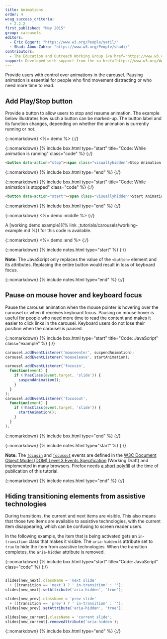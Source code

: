 ```yaml
---
title: Animations
order: 4
wcag_success_criteria:
  - 2.2.2
first_published: "May 2015"
group: carousels
editors:
  - Eric Eggert: "https://www.w3.org/People/yatil/"
  - Shadi Abou-Zahra: "https://www.w3.org/People/shadi/"
contributors:
  - The Education and Outreach Working Group (<a href="https://www.w3.org/WAI/EO/">EOWG</a>)
support: Developed with support from the <a href="https://www.w3.org/WAI/ACT/">WAI-ACT project</a>, co-funded by the <strong>European Commission <abbr title="Information Society Technologies">IST</abbr> Programme</strong>.
---
```


Provide users with control over animations in the carousel. Pausing animation is essential for people who find movement distracting or who need more time to read.

## Add Play/Stop button

Provide a button to allow users to stop and resume animation. The example below illustrates how such a button can be marked-up. The button label and its function changes, depending on whether the animation is currently running or not.

{::nomarkdown}
<%= demo %>
{:/}

{::nomarkdown}
{% include box.html type="start" title="Code: While animation is running" class="code" %}
{:/}

~~~html
<button data-action="stop"><span class="visuallyhidden">Stop Animation </span>￭</button>
~~~

{::nomarkdown}
{% include box.html type="end" %}
{:/}

{::nomarkdown}
{% include box.html type="start" title="Code: While animation is stopped" class="code" %}
{:/}

~~~html
<button data-action="start"><span class="visuallyhidden">Start Animation </span>▶</button>
~~~

{::nomarkdown}
{% include box.html type="end" %}
{:/}

{::nomarkdown}
<%= demo :middle %>
{:/}

A [working demo example]({% link _tutorials/carousels/working-example.md %}) for this code is available.

{::nomarkdown}
<%= demo :end %>
{:/}

{::nomarkdown}
{% include notes.html type="start" %}
{:/}

**Note:** The JavaScript only replaces the value of the `<button>` element and its attributes. Replacing the entire button would result in loss of keyboard focus.

{::nomarkdown}
{% include notes.html type="end" %}
{:/}

## Pause on mouse hover and keyboard focus

Pause the carousel animation when the mouse pointer is hovering over the carousel or when it receives keyboard focus. Pausing on mouse hover is useful for people who need more time to read the content and makes it easier to click links in the carousel. Keyboard users do not lose their position when the carousel is paused.

{::nomarkdown}
{% include box.html type="start" title="Code: JavaScript" class="example" %}
{:/}

~~~js
carousel.addEventListener('mouseenter', suspendAnimation);
carousel.addEventListener('mouseleave', startAnimation);

carousel.addEventListener('focusin',
  function(event) {
    if (!hasClass(event.target, 'slide')) {
      suspendAnimation();
    }
  }
);
carousel.addEventListener('focusout',
  function(event) {
    if (!hasClass(event.target, 'slide')) {
      startAnimation();
    }
  }
);
~~~

{::nomarkdown}
{% include box.html type="end" %}
{:/}

{::nomarkdown}
{% include notes.html type="start" %}
{:/}

**Note:** The [`focusin`](https://www.w3.org/TR/DOM-Level-3-Events/#event-type-focusIn) and [`focusout`](https://www.w3.org/TR/DOM-Level-3-Events/#event-type-focusout) events are defined in the [W3C Document Object Model (DOM) Level 3 Events Specification](https://www.w3.org/TR/DOM-Level-3-Events/) (Working Draft) and implemented in many browsers. Firefox needs [a short polyfill](full-code.html) at the time of publication of this tutorial.

{::nomarkdown}
{% include notes.html type="end" %}
{:/}

## Hiding transitioning elements from assistive technologies

During transitions, the current and next items are visible. This also means that those two items are available to assistive technologies, with the current item disappearing, which can be confusing to screen reader users.

In the following example, the item that is being activated gets an `in-transition` class that makes it visible. The `aria-hidden` is attribute set to `true` to hide the item from assistive technologies. When the transition completes, the `aria-hidden` attribute is removed.

{::nomarkdown}
{% include box.html type="start" title="Code: JavaScript" class="code" %}
{:/}

~~~js

slides[new_next].className = 'next slide'
  + ((transition == 'next') ? ' in-transition' : '');
slides[new_next].setAttribute('aria-hidden', 'true');

slides[new_prev].className = 'prev slide'
  + ((transition == 'prev') ? ' in-transition' : '');
slides[new_prev].setAttribute('aria-hidden', 'true');

slides[new_current].className = 'current slide';
slides[new_current].removeAttribute('aria-hidden');
~~~

{::nomarkdown}
{% include box.html type="end" %}
{:/}
